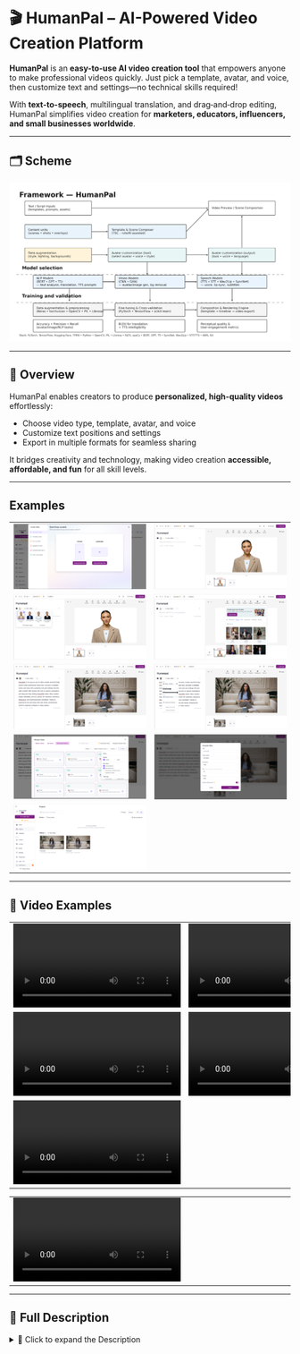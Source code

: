 # 🎬 HumanPal – AI-Powered Video Creation Platform

**HumanPal** is an **easy-to-use AI video creation tool** that empowers anyone to make professional videos quickly. Just pick a template, avatar, and voice, then customize text and settings—no technical skills required!

With **text-to-speech**, multilingual translation, and drag‑and‑drop editing, HumanPal simplifies video creation for **marketers, educators, influencers, and small businesses worldwide**.

---

## 🗂 Scheme

<img src="./img/img-10.png" alt="Scheme" />

---

## 🔹 Overview
HumanPal enables creators to produce **personalized, high-quality videos** effortlessly:
- Choose video type, template, avatar, and voice
- Customize text positions and settings
- Export in multiple formats for seamless sharing

It bridges creativity and technology, making video creation **accessible, affordable, and fun** for all skill levels.

---

## Examples

<table>
    <tbody>
        <tr>
            <td>
                <img src="./img/img-1.png" alt="img" />
            </td>
            <td>
                <img src="./img/img-2.png" alt="img" />
            </td>
        </tr>
        <tr>
            <td>
                <img src="./img/img-3.png" alt="img" />
            </td>
            <td>
                <img src="./img/img-4.png" alt="img" />
            </td>
        </tr>
        <tr>
            <td>
                <img src="./img/img-5.png" alt="img" />
            </td>
            <td>
                <img src="./img/img-6.png" alt="img" />
            </td>
        </tr>
        <tr>
            <td>
                <img src="./img/img-7.png" alt="img" />
            </td>
            <td>
                <img src="./img/img-8.png" alt="img" />
            </td>
        </tr>
        <tr>
            <td>
                <img src="./img/img-9.png" alt="img" />
            </td>
        </tr>
    </tbody>
</table>

---

## 🎥 Video Examples

<table>
    <tbody>
        <tr>
            <td>
                <video src="https://github.com/user-attachments/assets/c7bc5818-7a26-4170-a9da-6fa5b29c8efb" controls preload>
                    Your browser does not support the video tag.
                </video>
            </td>
            <td>
                <video src="https://github.com/user-attachments/assets/f702454b-f074-4cb8-9d2c-86717c531228" controls preload>
                    Your browser does not support the video tag.
                </video>
            </td>
        </tr>
        <tr>
            <td>
                <video src="https://github.com/user-attachments/assets/7fc60c7c-efe3-40ae-8bab-9ed356191794" controls preload>
                    Your browser does not support the video tag.
                </video>
            </td>
            <td>
                <video src="https://github.com/user-attachments/assets/b92e2a3a-45ae-48ac-a5fb-9ea2662a3b7c" controls preload>
                    Your browser does not support the video tag.
                </video>
            </td>
        </tr>
        <tr>
            <td>
                <video src="https://github.com/user-attachments/assets/a6c136c8-d45e-4bf3-873d-3db4d4cec13c" controls preload>
                    Your browser does not support the video tag.
                </video>
            </td>
            <td></td>
        </tr>
    </tbody>
</table>

<table>
    <tbody>
        <tr>
            <td width="50%">
                <video src=" " controls preload>
                    Your browser does not support the video tag.
                </video>
            </td>
            <td></td>
        </tr>
    </tbody>
</table>

---

## 📖 Full Description

<details>
  <summary>📖 Click to expand the Description</summary>

### ❌ Problem
- High demand for engaging video content across industries
- Non-technical users struggle with complex video editing tools
- Limited budgets and time prevent consistent content creation
- Traditional production is costly and time-consuming

These challenges hinder creators from **producing high-quality content regularly**, affecting audience engagement and reach.

---

### ✅ Solution
- Step-by-step, user-friendly interface guides creators through video production
- Ready-made templates reduce complex design decisions
- Drag-and-drop editing for **easy element arrangement**
- AI-powered automation saves time, allowing creators to **focus on storytelling**
- Multilingual support and 1-click translation expands global reach
- Text-to-speech & speech-to-text for **voiceovers and subtitles**

**Outcome:** creators can produce engaging, professional videos **without technical expertise**.

---

### 🛠️ Process

#### 1️⃣ Pre-processing
- **Image Processing:** OpenCV, PIL for manipulation, background removal, enhancement
- **Speech Processing:** TensorFlow Audio, Librosa for noise reduction, voice normalization
- **Text Analysis:** NLTK, spaCy for tokenization, lemmatization, sentiment analysis

#### 2️⃣ Model Selection
- **CNNs:** TensorFlow & PyTorch for image generation and manipulation
- **NLP Models:** Transformers (BERT, GPT, T5) for TTS, translations, and text analysis
- **GANs:** TensorFlow & PyTorch for AI Human Photo Generator

#### 3️⃣ Training & Validation
- Deep learning frameworks: TensorFlow, PyTorch
- Data augmentation for robustness
- Cross-validation with scikit-learn modules

#### 4️⃣ Evaluation Metrics
- **Accuracy, Precision, Recall:** classification tasks
- **BLEU Score:** translation quality
- **Perceptual Metrics:** image quality assessment

---

### 🏆 Achievements
- 🚀 **40% increase** in creators using the platform
- ⏱️ **25% faster** video production efficiency
- 💰 **20% cost reduction** in video production
- 📈 **35% higher content consistency**
- 👍 **30% boost** in audience engagement
- 🌍 **25% increase** in global market reach through multilingual support

---

### 🔮 Future Improvements
1. **Advanced AI Integration:** More realistic avatars via deep learning models
2. **Enhanced Collaboration:** Real-time teamwork with WebSocket & WebRTC
3. **Expanded Template Library:** AI-driven recommendations for creative themes
4. **Global Language Support:** Multilingual TTS and translation for worldwide audiences
5. **Community & Marketplace Expansion:** Collaborative platform for sharing and monetizing content

---

### 🧰 Tools & Technologies
- **Frameworks:** PyTorch, TensorFlow, Hugging Face, TFMA
- **Languages:** Python
- **Libraries:** OpenCV, PIL, Syncnet, Wav2Lip, Librosa, NLTK, spaCy
- **AI Models:** BERT, GPT, T5
- **Platforms:** AWS, Git
- **Technologies:** TTS, STT, GANs, CNNs, NLP

---

### 📚 References
1. [arXiv.org](https://arxiv.org)
2. NeurIPS Proceedings
3. ICML Proceedings
4. IEEE Transactions on Pattern Analysis and Machine Intelligence (PAMI)
5. MIT Technology Review
6. DeepMind Blog
7. OpenAI Blog
8. Google AI Blog
9. Nature Machine Intelligence
10. Towards Data Science

</details>
